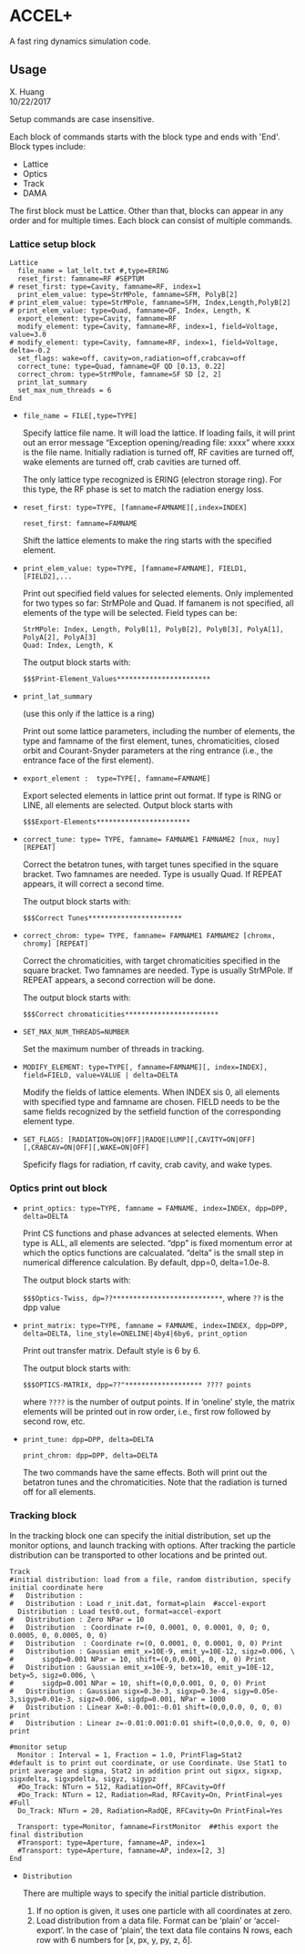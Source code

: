 # ACCEL+

A fast ring dynamics simulation code.

## Usage

X. Huang  
10/22/2017

Setup commands are case insensitive.

Each block of commands starts with the block type and ends with 'End'. Block types include:

- Lattice
- Optics
- Track
- DAMA

The first block must be Lattice. Other than that, blocks can appear in any order and for multiple times. Each block can consist of multiple commands. 

### Lattice setup block

```
Lattice
  file_name = lat_lelt.txt #,type=ERING
  reset_first: famname=RF #SEPTUM
# reset_first: type=Cavity, famname=RF, index=1
  print_elem_value: type=StrMPole, famname=SFM, PolyB[2]
# print_elem_value: type=StrMPole, famname=SFM, Index,Length,PolyB[2]
# print_elem_value: type=Quad, famname=QF, Index, Length, K
  export_element: type=Cavity, famname=RF
  modify_element: type=Cavity, famname=RF, index=1, field=Voltage, value=3.0
# modify_element: type=Cavity, famname=RF, index=1, field=Voltage, delta=-0.2	
  set_flags: wake=off, cavity=on,radiation=off,crabcav=off
  correct_tune: type=Quad, famname=QF QD [0.13, 0.22]
  correct_chrom: type=StrMPole, famname=SF SD [2, 2]
  print_lat_summary
  set_max_num_threads = 6
End
```

- `file_name = FILE[,type=TYPE]` 

  Specify lattice file name. It will load the lattice. If loading fails, it will print out an error message “Exception opening/reading file: xxxx” where xxxx is the file name. Initially radiation is turned off, RF cavities are turned off, wake elements are turned off, crab cavities are turned off.

  The only lattice type recognized is ERING (electron storage ring). For this type, the RF phase is set to match the radiation energy loss. 

- `reset_first: type=TYPE, [famname=FAMNAME][,index=INDEX]`

  `reset_first: famname=FAMNAME`
  
  Shift the lattice elements to make the ring starts with the specified element. 

- `print_elem_value: type=TYPE, [famname=FAMNAME], FIELD1, [FIELD2],...`

  Print out specified field values for selected elements. Only implemented for two types so far: StrMPole and Quad. If famanem is not specified, all elements of the type will be selected. Field types can be:
  ```
  StrMPole: Index, Length, PolyB[1], PolyB[2], PolyB[3], PolyA[1], PolyA[2], PolyA[3]
  Quad: Index, Length, K
  ```  
  The output block starts with:

  `$$$Print-Element_Values***********************`

- `print_lat_summary`

  (use this only if the lattice is a ring)

  Print out some lattice parameters, including the number of elements, the type and famname of the first element, tunes, chromaticities, closed orbit and Courant-Snyder parameters at the ring entrance (i.e., the entrance face of the first element). 

- `export_element :  type=TYPE[, famname=FAMNAME]`

  Export selected elements in lattice print out format. If type is RING or LINE, all elements are selected. 
  Output block starts with

  `$$$Export-Elements***********************`

- `correct_tune: type= TYPE, famname= FAMNAME1 FAMNAME2 [nux, nuy] [REPEAT]`

  Correct the betatron tunes, with target tunes specified in the square bracket. Two famnames are needed.  Type is usually Quad. If REPEAT appears, it will correct a second time.

  The output block starts with:

  `$$$Correct Tunes***********************`

- `correct_chrom: type= TYPE, famname= FAMNAME1 FAMNAME2 [chromx, chromy] [REPEAT]`

  Correct the chromaticities, with target chromaticities specified in the square bracket. Two famnames are needed. Type is usually StrMPole. If REPEAT appears, a second correction will be done.

  The output block starts with:

  `$$$Correct chromaticities***********************`

- `SET_MAX_NUM_THREADS=NUMBER`

  Set the maximum number of threads in tracking. 

- `MODIFY_ELEMENT: type=TYPE[, famname=FAMNAME][, index=INDEX], field=FIELD, value=VALUE | delta=DELTA`

  Modify the fields of lattice elements. When INDEX sis 0, all elements with specified type and famname are chosen. FIELD needs to be the same fields recognized by the setfield function of the corresponding element type. 

- `SET_FLAGS: [RADIATION=ON|OFF]|RADQE|LUMP][,CAVITY=ON|OFF][,CRABCAV=ON|OFF][,WAKE=ON|OFF]`

  Speficify flags for radiation, rf cavity, crab cavity, and wake types. 


### Optics print out block

- `print_optics: type=TYPE, famname = FAMNAME, index=INDEX, dpp=DPP, delta=DELTA`

  Print CS functions and phase advances at selected elements. When type is ALL, all elements are selected. “dpp” is fixed momentum error at which the optics functions are calcualated. “delta” is the small step in numerical difference calculation. By default, dpp=0, delta=1.0e-8.

  The output block starts with:

  `$$$Optics-Twiss, dp=??***************************`, where `??` is the dpp value

- `print_matrix: type=TYPE, famname = FAMNAME, index=INDEX, dpp=DPP, delta=DELTA, line_style=ONELINE|4by4|6by6, print_option`

  Print out transfer matrix. Default style is 6 by 6.

  The output block starts with:

  `$$$OPTICS-MATRIX, dpp=??"******************* ???? points`

  where `????` is the number of output points. If in ‘oneline’ style, the matrix elements will be printed out in row order, i.e., first row followed by second row, etc. 

- `print_tune: dpp=DPP, delta=DELTA`
  
  `print_chrom: dpp=DPP, delta=DELTA`

  The two commands have the same effects. Both will print out the betatron tunes and the chromaticities. Note that the radiation is turned off for all elements. 

### Tracking block

In the tracking block one can specify the initial distribution, set up the monitor options, and launch tracking with options. After tracking the particle distribution can be transported to other locations and be printed out.

```
Track
#initial distribution: load from a file, random distribution, specify initial coordinate here
#	Distribution : 
#	Distribution : Load r_init.dat, format=plain  #accel-export
  Distribution : Load test0.out, format=accel-export
#	Distribution : Zero NPar = 10
#	Distribution  : Coordinate r=(0, 0.0001, 0, 0.0001, 0, 0; 0, 0.0005, 0, 0.0005, 0, 0)
#	Distribution  : Coordinate r=(0, 0.0001, 0, 0.0001, 0, 0) Print
#	Distribution : Gaussian emit_x=10E-9, emit_y=10E-12, sigz=0.006, \
#		sigdp=0.001 NPar = 10, shift=(0,0,0.001, 0, 0, 0) Print
#	Distribution : Gaussian emit_x=10E-9, betx=10, emit_y=10E-12, bety=5, sigz=0.006, \
#		sigdp=0.001 NPar = 10, shift=(0,0,0.001, 0, 0, 0) Print
#	Distribution : Gaussian sigx=0.3e-3, sigxp=0.3e-4, sigy=0.05e-3,sigyp=0.01e-3, sigz=0.006, sigdp=0.001, NPar = 1000
#	Distribution : Linear X=0:-0.001:-0.01 shift=(0,0,0.0, 0, 0, 0) print
#	Distribution : Linear z=-0.01:0.001:0.01 shift=(0,0,0.0, 0, 0, 0) print
  
#monitor setup
  Monitor : Interval = 1, Fraction = 1.0, PrintFlag=Stat2  
#default is to print out coordinate, or use Coordinate. Use Stat1 to print average and sigma, Stat2 in addition print out sigxx, sigxxp, sigxdelta, sigxpdelta, sigyz, sigypz
  #Do_Track: NTurn = 512, Radiation=Off, RFCavity=Off
  #Do_Track: NTurn = 12, Radiation=Rad, RFCavity=On, PrintFinal=yes #Full
  Do_Track: NTurn = 20, Radiation=RadQE, RFCavity=On PrintFinal=Yes

  Transport: type=Monitor, famname=FirstMonitor  ##this export the final distribution
  #Transport: type=Aperture, famname=AP, index=1
  #Transport: type=Aperture, famname=AP, index=[2, 3]
End
```

- `Distribution`

  There are multiple ways to specify the initial particle distribution.

  1. If no option is given, it uses one particle with all coordinates at zero.
  2. Load distribution from a data file. Format can be ‘plain’ or ‘accel-export’. In the case of ‘plain’, the text data file contains N rows, each row with 6 numbers for [x, px, y, py, z, δ]. 
